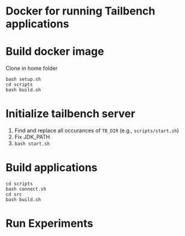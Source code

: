 # Docker for running Tailbench applications

# Build docker image 
Clone in home folder

```
bash setup.sh
cd scripts
bash build.sh
```

# Initialize tailbench server
1. Find and replace all occurances of `TB_DIR` (e.g., `scripts/start.sh`)
2. Fix JDK_PATH
3. `bash start.sh`

# Build applications
```
cd scripts
bash connect.sh
cd src
bash build.sh
```

# Run Experiments

